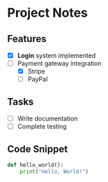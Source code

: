 # Project Notes

## Features

- [x] **Login** system implemented
- [ ] Payment gateway integration
  - [x] Stripe
  - [ ] PayPal

## Tasks

- [ ] Write documentation
- [ ] Complete testing

## Code Snippet

```python
def hello_world():
    print("Hello, World!")
